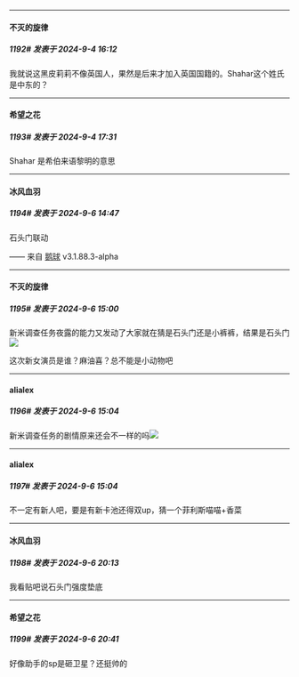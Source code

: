 ﻿
*****

####  不灭的旋律  
##### 1192#       发表于 2024-9-4 16:12

我就说这黑皮莉莉不像英国人，果然是后来才加入英国国籍的。Shahar这个姓氏是中东的？


*****

####  希望之花  
##### 1193#       发表于 2024-9-4 17:31

Shahar 是希伯来语黎明的意思


*****

####  冰风血羽  
##### 1194#       发表于 2024-9-6 14:47

石头门联动

—— 来自 [鹅球](https://www.pgyer.com/xfPejhuq) v3.1.88.3-alpha


*****

####  不灭的旋律  
##### 1195#       发表于 2024-9-6 15:00

新米调查任务夜露的能力又发动了大家就在猜是石头门还是小裤裤，结果是石头门<img src="https://static.saraba1st.com/image/smiley/face2017/067.png" referrerpolicy="no-referrer">

这次新女演员是谁？麻油喜？总不能是小动物吧


*****

####  alialex  
##### 1196#       发表于 2024-9-6 15:04

新米调查任务的剧情原来还会不一样的吗<img src="https://static.saraba1st.com/image/smiley/face2017/112.png" referrerpolicy="no-referrer">

*****

####  alialex  
##### 1197#       发表于 2024-9-6 15:04

不一定有新人吧，要是有新卡池还得双up，猜一个菲利斯喵喵+香菜


*****

####  冰风血羽  
##### 1198#       发表于 2024-9-6 20:13

我看贴吧说石头门强度垫底


*****

####  希望之花  
##### 1199#       发表于 2024-9-6 20:41

好像助手的sp是砸卫星？还挺帅的

